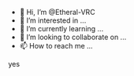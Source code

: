 - 👋 Hi, I’m @Etheral-VRC
- 👀 I’m interested in ...
- 🌱 I’m currently learning ...
- 💞️ I’m looking to collaborate on ...
- 📫 How to reach me ...

yes

<!---
Etheral-VRC/Etheral-VRC is a ✨ special ✨ repository because its `README.md` (this file) appears on your GitHub profile.
You can click the Preview link to take a look at your changes.
--->

